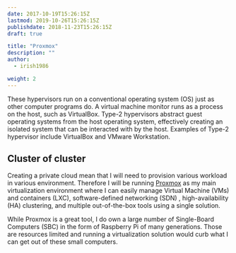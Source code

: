 ```yaml
---
date: 2017-10-19T15:26:15Z
lastmod: 2019-10-26T15:26:15Z
publishdate: 2018-11-23T15:26:15Z
draft: true

title: "Proxmox"
description: ""
author:
  - irish1986

weight: 2
---
```


These hypervisors run on a conventional operating system (OS) just as other computer programs do. A virtual machine monitor runs as a process on the host, such as VirtualBox. Type-2 hypervisors abstract guest operating systems from the host operating system, effectively creating an isolated system that can be interacted with by the host. Examples of Type-2 hypervisor include VirtualBox and VMware Workstation.

## Cluster of cluster

Creating a private cloud mean that I will need to provision various workload in various environment.  Therefore I will be running [Proxmox](https://proxmox.com/) as my main virtualization environment where I can easily manage Virtual Machine (VMs) and containers (LXC), software-defined networking (SDN) , high-availability (HA) clustering, and multiple out-of-the-box tools using a single solution.

While Proxmox is a great tool, I do own a large number of Single-Board Computers (SBC) in the form of Raspberry Pi of many generations.  Those are resources limited and running a virtualization solution would curb what I can get out of these small computers.
